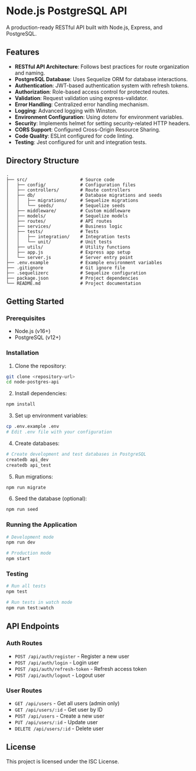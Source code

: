 # Node.js PostgreSQL API

A production-ready RESTful API built with Node.js, Express, and PostgreSQL.

## Features

- **RESTful API Architecture**: Follows best practices for route organization and naming.
- **PostgreSQL Database**: Uses Sequelize ORM for database interactions.
- **Authentication**: JWT-based authentication system with refresh tokens.
- **Authorization**: Role-based access control for protected routes.
- **Validation**: Request validation using express-validator.
- **Error Handling**: Centralized error handling mechanism.
- **Logging**: Advanced logging with Winston.
- **Environment Configuration**: Using dotenv for environment variables.
- **Security**: Implements helmet for setting security-related HTTP headers.
- **CORS Support**: Configured Cross-Origin Resource Sharing.
- **Code Quality**: ESLint configured for code linting.
- **Testing**: Jest configured for unit and integration tests.

## Directory Structure

```
.
├── src/                    # Source code
│   ├── config/             # Configuration files
│   ├── controllers/        # Route controllers
│   ├── db/                 # Database migrations and seeds
│   │   ├── migrations/     # Sequelize migrations
│   │   └── seeds/          # Sequelize seeds
│   ├── middleware/         # Custom middleware
│   ├── models/             # Sequelize models
│   ├── routes/             # API routes
│   ├── services/           # Business logic
│   ├── tests/              # Tests
│   │   ├── integration/    # Integration tests
│   │   └── unit/           # Unit tests
│   ├── utils/              # Utility functions
│   ├── app.js              # Express app setup
│   └── server.js           # Server entry point
├── .env.example            # Example environment variables
├── .gitignore              # Git ignore file
├── .sequelizerc            # Sequelize configuration
├── package.json            # Project dependencies
└── README.md               # Project documentation
```

## Getting Started

### Prerequisites

- Node.js (v16+)
- PostgreSQL (v12+)

### Installation

1. Clone the repository:

```bash
git clone <repository-url>
cd node-postgres-api
```

2. Install dependencies:

```bash
npm install
```

3. Set up environment variables:

```bash
cp .env.example .env
# Edit .env file with your configuration
```

4. Create databases:

```bash
# Create development and test databases in PostgreSQL
createdb api_dev
createdb api_test
```

5. Run migrations:

```bash
npm run migrate
```

6. Seed the database (optional):

```bash
npm run seed
```

### Running the Application

```bash
# Development mode
npm run dev

# Production mode
npm start
```

### Testing

```bash
# Run all tests
npm test

# Run tests in watch mode
npm run test:watch
```

## API Endpoints

### Auth Routes

- `POST /api/auth/register` - Register a new user
- `POST /api/auth/login` - Login user
- `POST /api/auth/refresh-token` - Refresh access token
- `POST /api/auth/logout` - Logout user

### User Routes

- `GET /api/users` - Get all users (admin only)
- `GET /api/users/:id` - Get user by ID
- `POST /api/users` - Create a new user
- `PUT /api/users/:id` - Update user
- `DELETE /api/users/:id` - Delete user

## License

This project is licensed under the ISC License. 